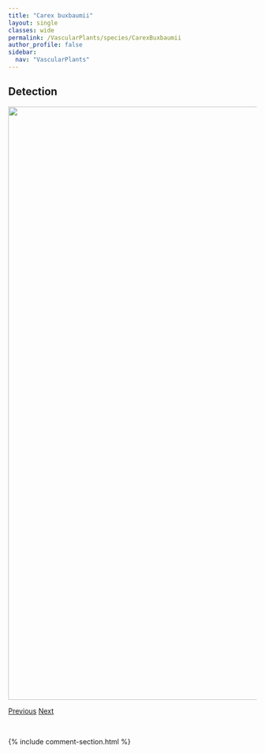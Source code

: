 ```yaml
---
title: "Carex buxbaumii"
layout: single
classes: wide
permalink: /VascularPlants/species/CarexBuxbaumii
author_profile: false
sidebar:
  nav: "VascularPlants"
---
```


<h2>Detection</h2>

<a href="https://drive.google.com/uc?export=view&id=1RUVdfKzWpXmHk6yxnZEdZVbWWlb4E3hQ">
<img src="https://drive.google.com/uc?export=view&id=1RUVdfKzWpXmHk6yxnZEdZVbWWlb4E3hQ" height = "1200" width = "800">
</a>


<a href="/DevelopmentWebsite/VascularPlants/species/CarexBrunnescens" class="pagination--pager" title="Carex brunnescens">Previous</a> <a href="/DevelopmentWebsite/VascularPlants/species/CarexCanescens" class="pagination--pager" title="Carex canescens">Next</a>

<p>&nbsp;</p>

{% include comment-section.html %}
